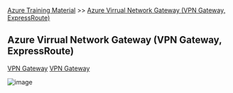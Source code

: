 [Azure Training Material](../../index.md) >> [Azure Virrual Network Gateway (VPN Gateway, 	ExpressRoute)](.)
## Azure Virrual Network Gateway (VPN Gateway, 	ExpressRoute)

[VPN Gateway](azure-vpn-gateway.md)
[VPN Gateway](azure-expressroute-gateway.md)

![image](https://user-images.githubusercontent.com/13016162/71641928-5e474880-2cc9-11ea-8866-453a34cc085f.png)
